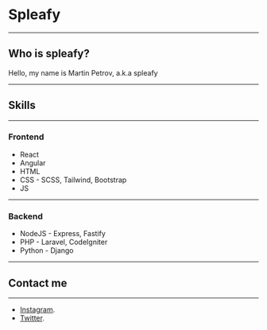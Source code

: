 # Spleafy

---

## Who is spleafy?

Hello, my name is Martin Petrov, a.k.a spleafy

---

## Skills

---

### Frontend

- React
- Angular
- HTML
- CSS - SCSS, Tailwind, Bootstrap
- JS

---

### Backend

- NodeJS - Express, Fastify
- PHP - Laravel, CodeIgniter
- Python - Django

---

## Contact me

---

- [Instagram](https://www.instagram.com/marrtin.xyz).
- [Twitter](https://www.twitter.com/martindaone).
